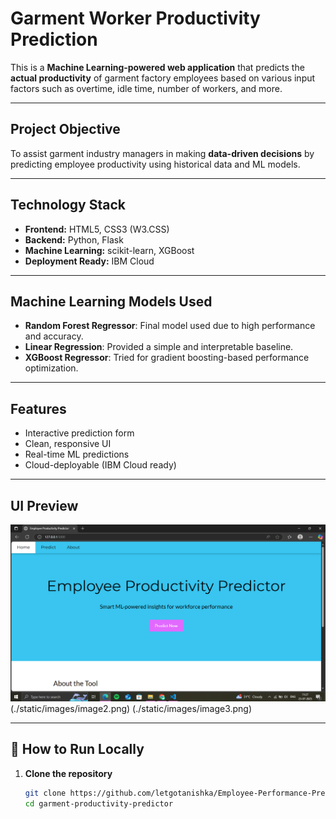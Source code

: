 #  Garment Worker Productivity Prediction

This is a **Machine Learning-powered web application** that predicts the **actual productivity** of garment factory employees based on various input factors such as overtime, idle time, number of workers, and more.



---

## Project Objective

To assist garment industry managers in making **data-driven decisions** by predicting employee productivity using historical data and ML models.

---

##  Technology Stack

- **Frontend:** HTML5, CSS3 (W3.CSS)
- **Backend:** Python, Flask
- **Machine Learning:** scikit-learn, XGBoost
- **Deployment Ready:** IBM Cloud

---

##  Machine Learning Models Used

- **Random Forest Regressor**: Final model used due to high performance and accuracy.
- **Linear Regression**: Provided a simple and interpretable baseline.
- **XGBoost Regressor**: Tried for gradient boosting-based performance optimization.

---

##  Features

-  Interactive prediction form  
-  Clean, responsive UI  
-  Real-time ML predictions  
-  Cloud-deployable (IBM Cloud ready)

---

##  UI Preview

![Prediction Screen](./static/images/image.png)
(./static/images/image2.png)
(./static/images/image3.png)

---

## 🔧 How to Run Locally

1. **Clone the repository**
   ```bash
   git clone https://github.com/letgotanishka/Employee-Performance-Prediction.git
   cd garment-productivity-predictor
